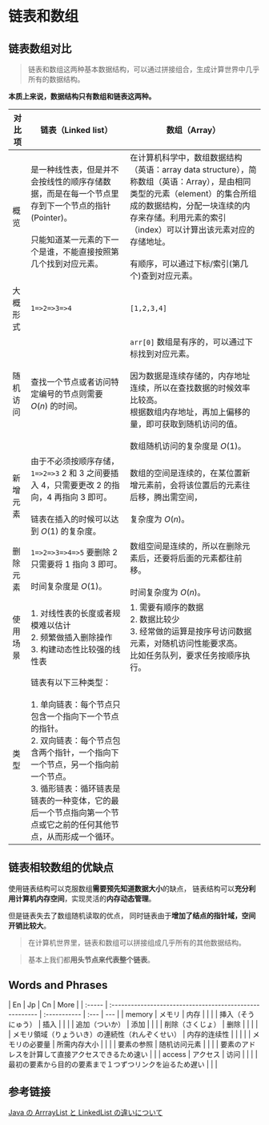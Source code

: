 # 链表和数组

## 链表数组对比

> 链表和数组这两种基本数据结构，可以通过拼接组合，生成计算世界中几乎所有的数据结构。

**本质上来说，数据结构只有数组和链表这两种。**
<br/>

| 对比项   | 链表（Linked list）                                                                                                                                                                                                                                                                       | 数组（Array）                                                                                                                                                                                                                                                                        |
| -------- | ----------------------------------------------------------------------------------------------------------------------------------------------------------------------------------------------------------------------------------------------------------------------------------------- | ------------------------------------------------------------------------------------------------------------------------------------------------------------------------------------------------------------------------------------------------------------------------------------ |
| 概览     | 是一种线性表，但是并不会按线性的顺序存储数据，而是在每一个节点里存到下一个节点的指针(Pointer)。<br/><br/>只能知道某一元素的下一个是谁，不能直接按照第几个找到对应元素。                                                                                                                   | 在计算机科学中，数组数据结构（英语：array data structure），简称数组（英语：Array），是由相同类型的元素（element）的集合所组成的数据结构，分配一块连续的内存来存储。利用元素的索引（index）可以计算出该元素对应的存储地址。<br/><br/>有顺序，可以通过下标/索引(第几个)查到对应元素。 |
| 大概形式 | `1=>2=>3=>4`                                                                                                                                                                                                                                                                              | `[1,2,3,4]`                                                                                                                                                                                                                                                                          |
| 随机访问 | 查找一个节点或者访问特定编号的节点则需要 $O(n)$ 的时间。                                                                                                                                                                                                                                  | `arr[0]` 数组是有序的，可以通过下标找到对应元素。<br/><br/>因为数据是连续存储的，内存地址连续，所以在查找数据的时候效率比较高。<br/>根据数组内存地址，再加上偏移的量，即可获取到随机访问的值。<br/><br/>数组随机访问的复杂度是 $O(1)$。                                              |
| 新增元素 | 由于不必须按顺序存储，`1=>2=>3` 2 和 3 之间要插入 4，只需要更改 2 的指向，4 再指向 3 即可。<br/><br/>链表在插入的时候可以达到 $O(1)$ 的复杂度。                                                                                                                                           | 数组的空间是连续的，在某位置新增元素前，会将该位置后的元素往后移，腾出需空间，<br/><br/>复杂度为 $O(n)$。                                                                                                                                                                            |
| 删除元素 | `1=>2=>3=>4=>5` 要删除 2 只需要将 1 指向 3 即可。<br/><br/>时间复杂度是 $O(1)$。                                                                                                                                                                                                          | 数组空间是连续的，所以在删除元素后，还要将后面的元素都往前移。<br/><br/>时间复杂度为 $O(n)$。                                                                                                                                                                                        |
| 使用场景 | 1. 对线性表的长度或者规模难以估计<br/>2. 频繁做插入删除操作<br/>3. 构建动态性比较强的线性表                                                                                                                                                                                               | 1. 需要有顺序的数据<br/>2. 数据比较少<br/>3. 经常做的运算是按序号访问数据元素，对随机访问性能要求高。<br/>比如任务队列，要求任务按顺序执行。                                                                                                                                         |
| 类型     | 链表有以下三种类型：<br/><br/>1. 单向链表：每个节点只包含一个指向下一个节点的指针。<br/>2. 双向链表：每个节点包含两个指针，一个指向下一个节点，另一个指向前一个节点。<br/>3. 循形链表：循环链表是链表的一种变体，它的最后一个节点指向第一个节点或它之前的任何其他节点，从而形成一个循环。 |                                                                                                                                                                                                                                                                                      |

## 链表相较数组的优缺点

使用链表结构可以克服数组**需要预先知道数据大小**的缺点，
链表结构可以**充分利用计算机内存空间**，实现灵活的**内存动态管理**。

但是链表失去了数组随机读取的优点，
同时链表由于**增加了结点的指针域，空间开销比较大**。

> 在计算机世界里，链表和数组可以拼接组成几乎所有的其他数据结构。

> 基本上我们都**用头节点来代表整个链表**。

## Words and Phrases

| En     | Jp                                                       | Cn           | More |
| :----- | :------------------------------------------------------- | :----------- | :--- | --- |
| memory | メモリ                                                   | 内存         |      |
|        | 挿入（そうにゅう）                                       | 插入         |      |
|        | 追加（ついか）                                           | 添加         |      |
|        | 削除（さくじょ）                                         | 删除         |      |     |
|        | メモリ領域（りょういき）の連続性（れんぞくせい）         | 内存的连续性 |      |     |
|        | メモリの必要量                                           | 所需内存大小 |      |
|        | 要素の参照                                               | 随机访问元素 |      |
|        | 要素のアドレスを計算して直接アクセスできるため速い       |              |
| access | アクセス                                                 | 访问         |      |
|        | 最初の要素から目的の要素まで１つずつリンクを辿るため遅い |              |      |

## 参考链接

[Java の ArrrayList と LinkedList の違いについて](https://rainbow-engine.com/arraylist-linkedlist-difference/)
